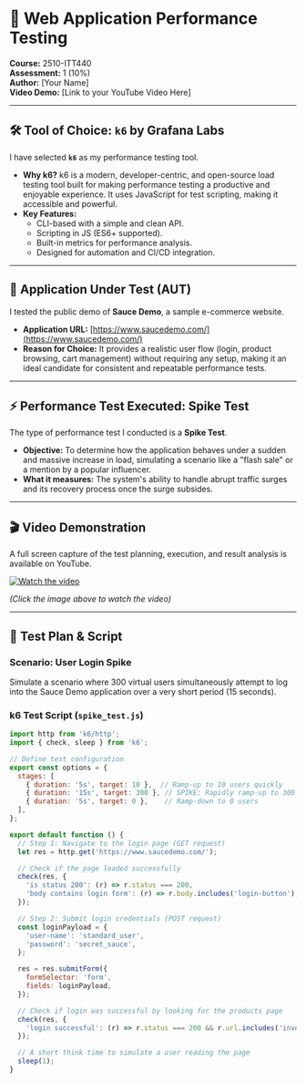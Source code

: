 # 🚀 Web Application Performance Testing

**Course:** 2510-ITT440  
**Assessment:** 1 (10%)  
**Author:** [Your Name]  
**Video Demo:** [Link to your YouTube Video Here]

---

## 🛠️ Tool of Choice: `k6` by Grafana Labs

I have selected **`k6`** as my performance testing tool.

*   **Why k6?** k6 is a modern, developer-centric, and open-source load testing tool built for making performance testing a productive and enjoyable experience. It uses JavaScript for test scripting, making it accessible and powerful.
*   **Key Features:**
    *   CLI-based with a simple and clean API.
    *   Scripting in JS (ES6+ supported).
    *   Built-in metrics for performance analysis.
    *   Designed for automation and CI/CD integration.

---

## 🧪 Application Under Test (AUT)

I tested the public demo of **Sauce Demo**, a sample e-commerce website.

*   **Application URL:** [https://www.saucedemo.com/](https://www.saucedemo.com/)
*   **Reason for Choice:** It provides a realistic user flow (login, product browsing, cart management) without requiring any setup, making it an ideal candidate for consistent and repeatable performance tests.

---

## ⚡ Performance Test Executed: Spike Test

The type of performance test I conducted is a **Spike Test**.

*   **Objective:** To determine how the application behaves under a sudden and massive increase in load, simulating a scenario like a "flash sale" or a mention by a popular influencer.
*   **What it measures:** The system's ability to handle abrupt traffic surges and its recovery process once the surge subsides.

---

## 🎬 Video Demonstration

A full screen capture of the test planning, execution, and result analysis is available on YouTube.

[![Watch the video](https://img.youtube.com/vi/YOUR_VIDEO_ID_HERE/0.jpg)](https://www.youtube.com/watch?v=YOUR_VIDEO_ID_HERE)

*(Click the image above to watch the video)*

---

## 📝 Test Plan & Script

### Scenario: User Login Spike
Simulate a scenario where 300 virtual users simultaneously attempt to log into the Sauce Demo application over a very short period (15 seconds).

### k6 Test Script (`spike_test.js`)

```javascript
import http from 'k6/http';
import { check, sleep } from 'k6';

// Define test configuration
export const options = {
  stages: [
    { duration: '5s', target: 10 },  // Ramp-up to 10 users quickly
    { duration: '15s', target: 300 }, // SPIKE: Rapidly ramp-up to 300 users
    { duration: '5s', target: 0 },    // Ramp-down to 0 users
  ],
};

export default function () {
  // Step 1: Navigate to the login page (GET request)
  let res = http.get('https://www.saucedemo.com/');

  // Check if the page loaded successfully
  check(res, {
    'is status 200': (r) => r.status === 200,
    'body contains login form': (r) => r.body.includes('login-button'),
  });

  // Step 2: Submit login credentials (POST request)
  const loginPayload = {
    'user-name': 'standard_user',
    'password': 'secret_sauce',
  };

  res = res.submitForm({
    formSelector: 'form',
    fields: loginPayload,
  });

  // Check if login was successful by looking for the products page
  check(res, {
    'login successful': (r) => r.status === 200 && r.url.includes('inventory.html'),
  });

  // A short think time to simulate a user reading the page
  sleep(1);
}  
